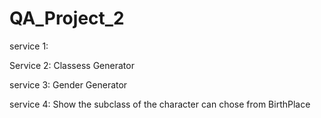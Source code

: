 # QA_Project_2


service 1: 

Service 2: Classess Generator


service 3: Gender Generator


service 4:
Show the subclass of the character can chose from
BirthPlace

